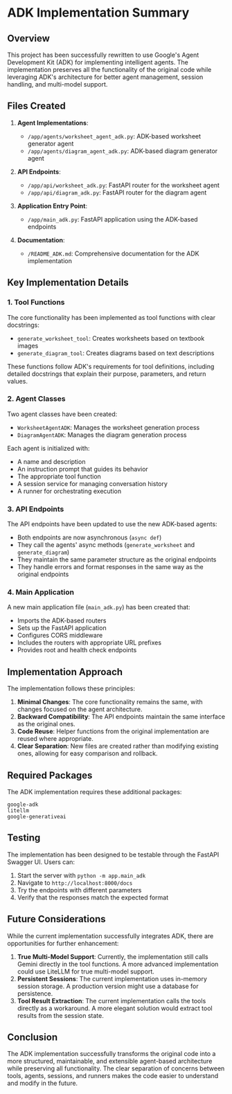 # ADK Implementation Summary

## Overview

This project has been successfully rewritten to use Google's Agent Development Kit (ADK) for implementing intelligent agents. The implementation preserves all the functionality of the original code while leveraging ADK's architecture for better agent management, session handling, and multi-model support.

## Files Created

1. **Agent Implementations**:
   - `/app/agents/worksheet_agent_adk.py`: ADK-based worksheet generator agent
   - `/app/agents/diagram_agent_adk.py`: ADK-based diagram generator agent

2. **API Endpoints**:
   - `/app/api/worksheet_adk.py`: FastAPI router for the worksheet agent
   - `/app/api/diagram_adk.py`: FastAPI router for the diagram agent

3. **Application Entry Point**:
   - `/app/main_adk.py`: FastAPI application using the ADK-based endpoints

4. **Documentation**:
   - `/README_ADK.md`: Comprehensive documentation for the ADK implementation

## Key Implementation Details

### 1. Tool Functions

The core functionality has been implemented as tool functions with clear docstrings:

- `generate_worksheet_tool`: Creates worksheets based on textbook images
- `generate_diagram_tool`: Creates diagrams based on text descriptions

These functions follow ADK's requirements for tool definitions, including detailed docstrings that explain their purpose, parameters, and return values.

### 2. Agent Classes

Two agent classes have been created:

- `WorksheetAgentADK`: Manages the worksheet generation process
- `DiagramAgentADK`: Manages the diagram generation process

Each agent is initialized with:
- A name and description
- An instruction prompt that guides its behavior
- The appropriate tool function
- A session service for managing conversation history
- A runner for orchestrating execution

### 3. API Endpoints

The API endpoints have been updated to use the new ADK-based agents:

- Both endpoints are now asynchronous (`async def`)
- They call the agents' async methods (`generate_worksheet` and `generate_diagram`)
- They maintain the same parameter structure as the original endpoints
- They handle errors and format responses in the same way as the original endpoints

### 4. Main Application

A new main application file (`main_adk.py`) has been created that:

- Imports the ADK-based routers
- Sets up the FastAPI application
- Configures CORS middleware
- Includes the routers with appropriate URL prefixes
- Provides root and health check endpoints

## Implementation Approach

The implementation follows these principles:

1. **Minimal Changes**: The core functionality remains the same, with changes focused on the agent architecture.
2. **Backward Compatibility**: The API endpoints maintain the same interface as the original ones.
3. **Code Reuse**: Helper functions from the original implementation are reused where appropriate.
4. **Clear Separation**: New files are created rather than modifying existing ones, allowing for easy comparison and rollback.

## Required Packages

The ADK implementation requires these additional packages:

```
google-adk
litellm
google-generativeai
```

## Testing

The implementation has been designed to be testable through the FastAPI Swagger UI. Users can:

1. Start the server with `python -m app.main_adk`
2. Navigate to `http://localhost:8000/docs`
3. Try the endpoints with different parameters
4. Verify that the responses match the expected format

## Future Considerations

While the current implementation successfully integrates ADK, there are opportunities for further enhancement:

1. **True Multi-Model Support**: Currently, the implementation still calls Gemini directly in the tool functions. A more advanced implementation could use LiteLLM for true multi-model support.
2. **Persistent Sessions**: The current implementation uses in-memory session storage. A production version might use a database for persistence.
3. **Tool Result Extraction**: The current implementation calls the tools directly as a workaround. A more elegant solution would extract tool results from the session state.

## Conclusion

The ADK implementation successfully transforms the original code into a more structured, maintainable, and extensible agent-based architecture while preserving all functionality. The clear separation of concerns between tools, agents, sessions, and runners makes the code easier to understand and modify in the future.